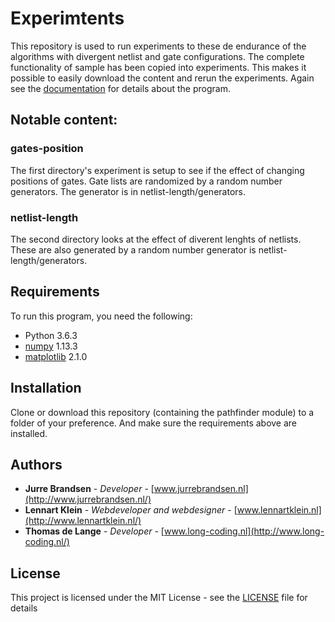 # Experimtents

This repository is used to run experiments to these de endurance of the algorithms with divergent netlist and gate configurations. The complete functionality of sample has been copied into experiments. This makes it possible to easily download the content and rerun the experiments. Again see the [documentation](https://lennartjklein.github.io/pathfinder/) for details about the program.

## Notable content:

### gates-position

The first directory's experiment is setup to see if the effect of changing positions of gates. Gate lists are randomized by a random number generators. The generator is in netlist-length/generators.

### netlist-length

The second directory looks at the effect of diverent lenghts of netlists. These are also generated by a random number generator is netlist-length/generators.

## Requirements

To run this program, you need the following:

* Python 3.6.3
* [numpy](http://www.numpy.org/) 1.13.3
* [matplotlib](https://matplotlib.org/index.html) 2.1.0

## Installation

Clone or download this repository (containing the pathfinder module) to a folder of your preference. And make sure the requirements above are installed.

## Authors

* **Jurre Brandsen** - *Developer* - [www.jurrebrandsen.nl](http://www.jurrebrandsen.nl/)
* **Lennart Klein** - *Webdeveloper and webdesigner* - [www.lennartklein.nl](http://www.lennartklein.nl/)
* **Thomas de Lange** - *Developer* - [www.long-coding.nl](http://www.long-coding.nl/)

## License

This project is licensed under the MIT License - see the [LICENSE](LICENSE) file for details

